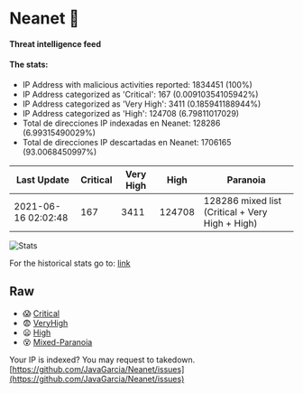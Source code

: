 # Neanet :hocho:
#### Threat intelligence feed
#### The stats:

- IP Address with malicious activities reported: 1834451 (100%)
- IP Address categorized as 'Critical':  167 (0.00910354105942%)
- IP Address categorized as 'Very High':  3411 (0.185941188944%)
- IP Address categorized as 'High':  124708 (6.79811017029)
- Total de direcciones IP indexadas en Neanet:  128286 (6.99315490029%)
- Total de direcciones IP descartadas en Neanet:  1706165 (93.0068450997%)

| Last Update | Critical | Very High | High | Paranoia |
| --- | --- | --- | --- | --- |
| 2021-06-16 02:02:48 | 167 | 3411 | 124708 | 128286 mixed list (Critical + Very High + High)|

![Stats](https://docs.google.com/spreadsheets/d/e/2PACX-1vSnaNMIXVabIpDJjufMlzH7poXnshF3mgd8Is1g9ytUEzVsP5my4Trn8f-xkoLLQ38xpL3HtmUexLo6/pubchart?oid=501124687&format=image)

For the historical stats go to: [link](/stats.csv)
## Raw
- :scream: [Critical](https://raw.githubusercontent.com/JavaGarcia/Neanet/master/blacklists/neanet_critical.txt)
- :fearful: [VeryHigh](https://raw.githubusercontent.com/JavaGarcia/Neanet/master/blacklists/neanet_veryHigh.txtt)
- :frowning: [High](https://raw.githubusercontent.com/JavaGarcia/Neanet/master/blacklists/neanet_high.txt)
- :dizzy_face: [Mixed-Paranoia](https://raw.githubusercontent.com/JavaGarcia/Neanet/master/blacklists/neanet_all.txt)


Your IP is indexed? You may request to takedown. [https://github.com/JavaGarcia/Neanet/issues](https://github.com/JavaGarcia/Neanet/issues)




































































































































































































































































































































































































































































































































































































































































































































































































































































































































































































































































































































































































































































































































































































































































































































































































































































































































































































































































































































































































































































































































































































































































































































































































































































































































































































































































































































































































































































































































































































































































































































































































































































































































































































































































































































































































































































































































































































































































































































































































































































































































































































































































































































































































































































































































































































































































































































































































































































































































































































































































































































































































































































































































































































































































































































































































































































































































































































































































































































































































































































































































































































































































































































































































































































































































































































































































































































































































































































































































































































































































































































































































































